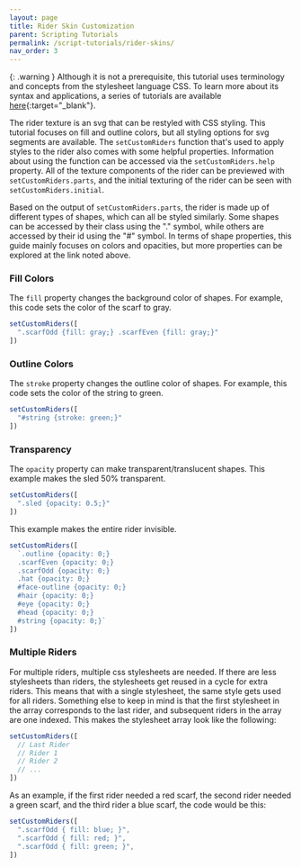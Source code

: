 ```yaml
---
layout: page
title: Rider Skin Customization
parent: Scripting Tutorials
permalink: /script-tutorials/rider-skins/
nav_order: 3
---
```


{: .warning }
Although it is not a prerequisite, this tutorial uses terminology and concepts from the stylesheet language CSS. To learn more about its syntax and applications, a series of tutorials are available [here](https://developer.mozilla.org/en-US/docs/Web/CSS/Tutorials/){:target="_blank"}.

The rider texture is an svg that can be restyled with CSS styling. This tutorial focuses on fill and outline colors, but all styling options for svg segments are available. The `setCustomRiders` function that's used to apply styles to the rider also comes with some helpful properties. Information about using the function can be accessed via the `setCustomRiders.help` property. All of the texture components of the rider can be previewed with `setCustomRiders.parts`, and the initial texturing of the rider can be seen with `setCustomRiders.initial`.

Based on the output of `setCustomRiders.parts`, the rider is made up of different types of shapes, which can all be styled similarly. Some shapes can be accessed by their class using the "." symbol, while others are accessed by their id using the "#" symbol. In terms of shape properties, this guide mainly focuses on colors and opacities, but more properties can be explored at the link noted above.

### Fill Colors

The `fill` property changes the background color of shapes. For example, this code sets the color of the scarf to gray.

```js
setCustomRiders([
  ".scarfOdd {fill: gray;} .scarfEven {fill: gray;}"
])
```

### Outline Colors

The `stroke` property changes the outline color of shapes. For example, this code sets the color of the string to green.

```js
setCustomRiders([
  "#string {stroke: green;}"
])
```

### Transparency

The `opacity` property can make transparent/translucent shapes. This example makes the sled 50% transparent.

```js
setCustomRiders([
  ".sled {opacity: 0.5;}"
])
```

This example makes the entire rider invisible.

```js
setCustomRiders([
  `.outline {opacity: 0;}
  .scarfEven {opacity: 0;}
  .scarfOdd {opacity: 0;}
  .hat {opacity: 0;}
  #face-outline {opacity: 0;}
  #hair {opacity: 0;}
  #eye {opacity: 0;}
  #head {opacity: 0;}
  #string {opacity: 0;}`
])
```

### Multiple Riders

For multiple riders, multiple css stylesheets are needed. If there are less stylesheets than riders, the stylesheets get reused in a cycle for extra riders. This means that with a single stylesheet, the same style gets used for all riders. Something else to keep in mind is that the first stylesheet in the array corresponds to the last rider, and subsequent riders in the array are one indexed. This makes the stylesheet array look like the following:

```js
setCustomRiders([
  // Last Rider
  // Rider 1
  // Rider 2
  // ...
])
```

As an example, if the first rider needed a red scarf, the second rider needed a green scarf, and the third rider a blue scarf, the code would be this:

```js
setCustomRiders([
  ".scarfOdd { fill: blue; }",
  ".scarfOdd { fill: red; }",
  ".scarfOdd { fill: green; }",
])
```
